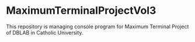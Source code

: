 # MaximumTerminalProjectVol3
This repository is managing console program for Maximum Terminal Project of DBLAB in Catholic University.
